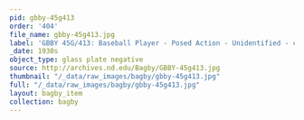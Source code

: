 ```yaml
---
pid: gbby-45g413
order: '404'
file_name: gbby-45g413.jpg
label: 'GBBY 45G/413: Baseball Player - Posed Action - Unidentified - c1930s'
_date: 1930s
object_type: glass plate negative
source: http://archives.nd.edu/Bagby/GBBY-45g413.jpg
thumbnail: "/_data/raw_images/bagby/gbby-45g413.jpg"
full: "/_data/raw_images/bagby/gbby-45g413.jpg"
layout: bagby_item
collection: bagby
---
```

